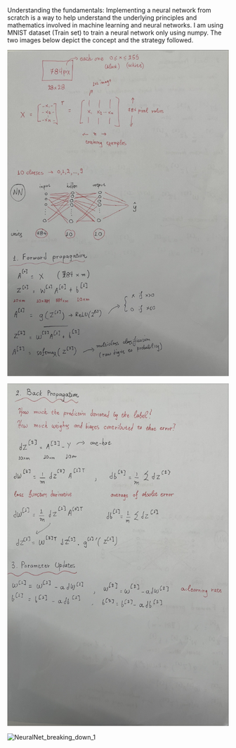 Understanding the fundamentals: Implementing a neural network from scratch is a way to help understand the underlying principles and mathematics involved in machine learning and neural networks. 
I am using MNIST dataset (Train set) to train a neural network only using numpy. 
The two images below depict the concept and the strategy followed.

![Alt Text](https://raw.githubusercontent.com/ownedbyphysics/Build-Neural-Network-only-using-numpy/main/NeuralNet_breaking_down_1.jfif)

![Alt Text](https://raw.githubusercontent.com/ownedbyphysics/Build-Neural-Network-only-using-numpy/main/NeuralNet_breaking_down_2.jfif)


![NeuralNet_breaking_down_1](https://github.com/user-attachments/assets/11cd88f8-98ac-4a3b-bcc9-b0c4ffd47230)
